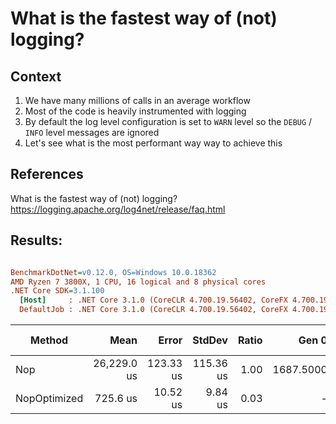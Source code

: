 # What is the fastest way of (not) logging?

## Context

1) We have many millions of calls in an average workflow
2) Most of the code is heavily instrumented with logging
3) By default the log level configuration is set to `WARN` level so the `DEBUG` / `INFO` level messages are ignored
4) Let's see what is the most performant way way to achieve this

## References     

What is the fastest way of (not) logging? https://logging.apache.org/log4net/release/faq.html

## Results:

``` ini

BenchmarkDotNet=v0.12.0, OS=Windows 10.0.18362
AMD Ryzen 7 3800X, 1 CPU, 16 logical and 8 physical cores
.NET Core SDK=3.1.100
  [Host]     : .NET Core 3.1.0 (CoreCLR 4.700.19.56402, CoreFX 4.700.19.56404), X64 RyuJIT
  DefaultJob : .NET Core 3.1.0 (CoreCLR 4.700.19.56402, CoreFX 4.700.19.56404), X64 RyuJIT


```
|       Method |        Mean |     Error |    StdDev | Ratio |     Gen 0 | Gen 1 | Gen 2 |  Allocated |
|------------- |------------:|----------:|----------:|------:|----------:|------:|------:|-----------:|
|          Nop | 26,229.0 us | 123.33 us | 115.36 us |  1.00 | 1687.5000 |     - |     - | 14320120 B |
| NopOptimized |    725.6 us |  10.52 us |   9.84 us |  0.03 |         - |     - |     - |        1 B |
